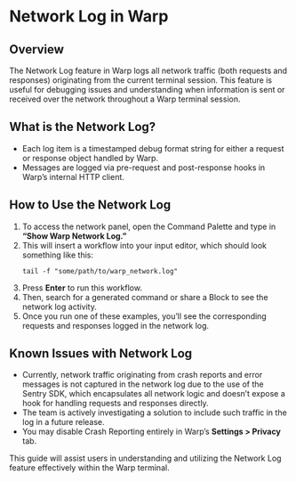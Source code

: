 # Network Log in Warp

## Overview
The Network Log feature in Warp logs all network traffic (both requests and responses) originating from the current terminal session. This feature is useful for debugging issues and understanding when information is sent or received over the network throughout a Warp terminal session.

## What is the Network Log?
- Each log item is a timestamped debug format string for either a request or response object handled by Warp.
- Messages are logged via pre-request and post-response hooks in Warp’s internal HTTP client.

## How to Use the Network Log
1. To access the network panel, open the Command Palette and type in **“Show Warp Network Log.”**
2. This will insert a workflow into your input editor, which should look something like this:
   ```
   tail -f "some/path/to/warp_network.log"
   ```
3. Press **Enter** to run this workflow.
4. Then, search for a generated command or share a Block to see the network log activity.
5. Once you run one of these examples, you’ll see the corresponding requests and responses logged in the network log.

## Known Issues with Network Log
- Currently, network traffic originating from crash reports and error messages is not captured in the network log due to the use of the Sentry SDK, which encapsulates all network logic and doesn’t expose a hook for handling requests and responses directly.
- The team is actively investigating a solution to include such traffic in the log in a future release.
- You may disable Crash Reporting entirely in Warp’s **Settings > Privacy** tab.

This guide will assist users in understanding and utilizing the Network Log feature effectively within the Warp terminal.
